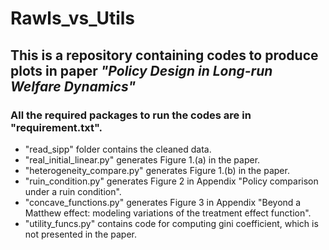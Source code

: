# Rawls_vs_Utils
## This is a repository containing codes to produce plots in paper _"Policy Design in Long-run Welfare Dynamics"_

### All the required packages to run the codes are in "requirement.txt".

* "read_sipp" folder contains the cleaned data.
* "real_initial_linear.py" generates Figure 1.(a) in the paper. 
* "heterogeneity_compare.py" generates Figure 1.(b) in the paper.
* "ruin_condition.py" generates Figure 2 in Appendix "Policy comparison under a ruin condition".
* "concave_functions.py" generates Figure 3 in Appendix "Beyond a Matthew effect: modeling variations of the treatment effect function".
* "utility_funcs.py" contains code for computing gini coefficient, which is not presented in the paper.

